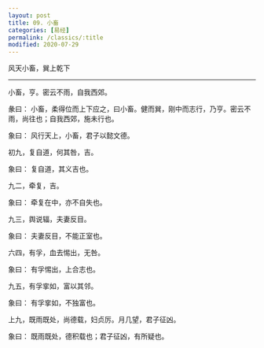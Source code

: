 ```yaml
---
layout: post
title: 09. 小畜
categories: [易经]
permalink: /classics/:title
modified: 2020-07-29
---
```


风天小畜，巽上乾下

---

小畜，亨。密云不雨，自我西郊。

彖曰： 小畜，柔得位而上下应之，曰小畜。健而巽，刚中而志行，乃亨。密云不雨，尚往也；自我西郊，施未行也。

象曰： 风行天上，小畜，君子以懿文德。

初九，复自道，何其咎，吉。

象曰： 复自道，其义吉也。

九二，牵复，吉。

象曰： 牵复在中，亦不自失也。

九三，舆说辐，夫妻反目。

象曰： 夫妻反目，不能正室也。

六四，有孚，血去惕出，无咎。

象曰： 有孚惕出，上合志也。

九五，有孚挛如，富以其邻。

象曰： 有孚挛如，不独富也。

上九，既雨既处，尚德载，妇贞厉。月几望，君子征凶。

象曰： 既雨既处，德积载也；君子征凶，有所疑也。

